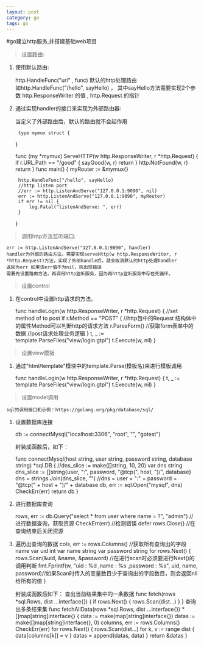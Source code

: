 ```yaml
---
layout: post
category: go
tags: go
---
```


#go建立http服务,并搭建基础web项目

>设置路由:

1. 使用默认路由:


    http.HandleFunc("uri" , func)  默认的http处理路由  
    如http.HandleFunc("/hello", sayHello) ， 其中sayHello方法需要实现2个参数 http.ResponseWriter 的值 , http.Request 的指针


2. 通过实现handler的接口来实现为外部路由器:

    当定义了外部路由后，默认的路由就不会起作用

    	type mymux struct {
	}

	func (my *mymux) ServeHTTP(w http.ResponseWriter, r *http.Request) {
		if r.URL.Path == "/good" {
			sayGood(w, r)
			return
		}
		http.NotFound(w, r)
		return
	}
	func main() {
		myRouter := &mymux{}

		http.HandleFunc("/hello", sayHello)
		//http listen port
		//err := http.ListenAndServe("127.0.0.1:9090", nil)
		err := http.ListenAndServe("127.0.0.1:9090", myRouter)
		if err != nil {
			log.Fatal("listenAndServe: ", err)
		}
	}




>调用http方法监听端口:

    err := http.ListenAndServe("127.0.0.1:9090", handler) 
    handler为外部的路由方法，需要实现serveHttp(w http.ResponseWriter, r *http.Request)方法，实现了外部handle后，就会取消默认的http处理handler
    返回为err 如果该err值不为nil，则出现错误
    需要先设置路由方法，再调用http监听服务，因为再http监听服务中存在死循环。

>设置control

1.  在control中设置http请求的方法。
   
    func handleLogin(w http.ResponseWriter, r *http.Request) {
	//set method of to post
	if r.Method == "POST" { //http包中的Request 结构体中的属性Method可以判断http的请求方法
		r.ParseForm() //获取form表单中的数据
		//post请求处理业务逻辑
	}
	t, _ := template.ParseFiles("view/login.gtpl")
	t.Execute(w, nil)
    }

>设置view模板

1.  通过"html/template"模块中的template.Parse(模板名)来进行模板调用

    func handleLogin(w http.ResponseWriter, r *http.Request) {
	t, _ := template.ParseFiles("view/login.gtpl")
	t.Execute(w, nil)
    }

>设置model调用
    
    sql的调用接口和示例：https://golang.org/pkg/database/sql/ 
    
1. 设置数据库连接
 
    db := connectMysql("localhost:3306", "root", "", "gotest")

    封装成函数后，如下：

    func connectMysql(host string, user string, password string, database string) *sql.DB {
	//dns_slice := make([]string, 10, 20)
	var dns string
	dns_slice := []string{user, ":", password, "@tcp(", host, ")/", database}
	dns = strings.Join(dns_slice, "")
	//dns = user + ":" + password + "@tcp(" + host + ")/" + database
	db, err := sql.Open("mysql", dns)
	CheckErr(err)
	return db
    }

2. 进行数据库查询

    rows, err := db.Query("select * from user where name = ?", "admin") //进行数据查询，获取资源
    CheckErr(err) //检测错误
    defer rows.Close() //在查询结束后关闭资源

3. 遍历出查询的数据
	cols, err := rows.Columns() //获取所有查询出的字段name
    	var uid int
	var name string
	var password string
	for rows.Next() {
		rows.Scan(&uid, &name, &password)		//在进行scan时必须要进行Next()的调用判断
		fmt.Fprintf(w, "uid : %d  ,name : %s ,password : %s", uid, name, password)//如果Scan时传入的变量数目少于查询出的字段数目，则会返回nil给所有的值
	}

    封装成函数后如下：
    查出当前结果集中的一条数据
    func fetch(rows *sql.Rows, dist ...interface{}) {
	if rows.Next() {
		rows.Scan(dist...)
	}
    }
    查询出多条结果集
    func fetchAllData(rows *sql.Rows, dist ...interface{}) *[]map[string]interface{} {
	data := make(map[string]interface{})
	datas := make([]map[string]interface{}, 0)
	columns, err := rows.Columns()
	CheckErr(err)
	for rows.Next() {
		rows.Scan(dist...)
		for k, v := range dist {
			data[columns[k]] = v
		}
		datas = append(datas, data)
	}
	return &datas
    }  
    





